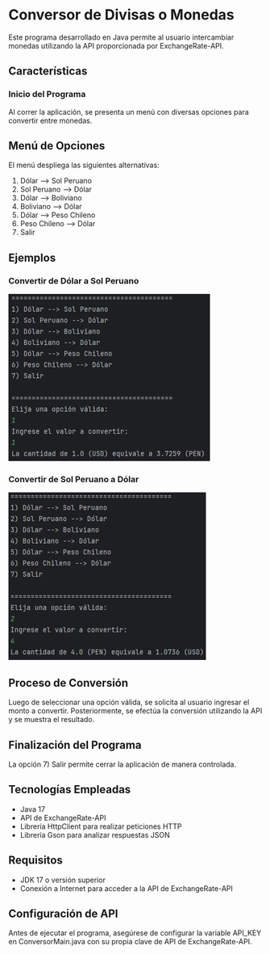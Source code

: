 # Conversor de Divisas o Monedas

Este programa desarrollado en Java permite al usuario intercambiar monedas utilizando la API proporcionada por ExchangeRate-API.

## Características

### Inicio del Programa

Al correr la aplicación, se presenta un menú con diversas opciones para convertir entre monedas.

## Menú de Opciones

El menú despliega las siguientes alternativas:

1) Dólar --> Sol Peruano
2) Sol Peruano --> Dólar
3) Dólar --> Boliviano
4) Boliviano --> Dólar
5) Dólar --> Peso Chileno
6) Peso Chileno --> Dólar
7) Salir

## Ejemplos

### Convertir de Dólar a Sol Peruano
![Dolar a Sol](img/dolar_a_sol.png)

### Convertir de Sol Peruano a Dólar
![Sol_a_Dolar](img/sol_a_dolar.png)

## Proceso de Conversión

Luego de seleccionar una opción válida, se solicita al usuario ingresar el monto a convertir. Posteriormente, se efectúa la conversión utilizando la API y se muestra el resultado.

## Finalización del Programa

La opción 7) Salir permite cerrar la aplicación de manera controlada.

## Tecnologías Empleadas

- Java 17
- API de ExchangeRate-API
- Librería HttpClient para realizar peticiones HTTP
- Librería Gson para analizar respuestas JSON

## Requisitos

- JDK 17 o versión superior
- Conexión a Internet para acceder a la API de ExchangeRate-API

## Configuración de API

Antes de ejecutar el programa, asegúrese de configurar la variable API_KEY en ConversorMain.java con su propia clave de API de ExchangeRate-API.